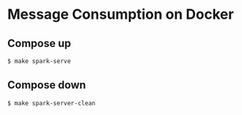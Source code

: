 # Message Consumption on Docker

## Compose up
```shell
$ make spark-serve
```

## Compose down
```shell
$ make spark-server-clean
```